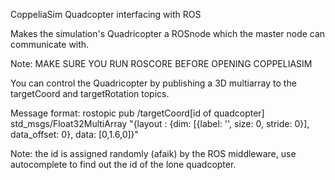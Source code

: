 CoppeliaSim Quadcopter interfacing with ROS

Makes the simulation's Quadricopter a ROSnode which the master node can communicate with.

Note: MAKE SURE YOU RUN ROSCORE BEFORE OPENING COPPELIASIM

You can control the Quadricopter by publishing a 3D multiarray to the targetCoord and targetRotation topics.

Message format:
rostopic pub /targetCoord[id of quadcopter] std_msgs/Float32MultiArray "{layout : {dim: [{label: '', size: 0, stride: 0}], data_offset: 0}, data: [0,1.6,0]}"

Note: the id is assigned randomly (afaik) by the ROS middleware, use autocomplete to find out the id of the lone quadcopter.
